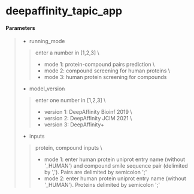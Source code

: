 # deepaffinity_tapic_app
#### Parameters
> - running_mode
>
>> enter a number in [1,2,3] \
>> - mode 1: protein-compound pairs prediction \
>> - mode 2: compound screening for human proteins \
>> - mode 3: human protein screening for compounds
> - model_version
> 
>> enter one number in [1,2,3] \
>> - version 1: DeepAffinity Bioinf 2019 \
>> - version 2: DeepAffinity JCIM 2021 \
>> - version 3: DeepAffinity+
> - inputs
> 
>> protein, compound inputs \
>> - mode 1: enter human protein uniprot entry name (without '\_HUMAN') and compound smile sequence pair (delimited by ','). Pairs are delimited by semicolon ';'
>> - mode 2: enter human protein uniprot entry name (without '\_HUMAN'). Proteins delimited by semicolon ';'
